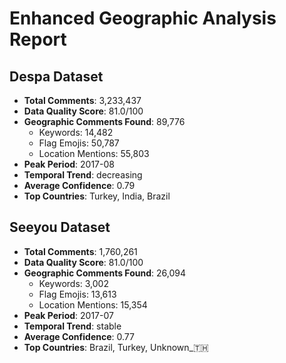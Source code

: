 # Enhanced Geographic Analysis Report

## Despa Dataset
- **Total Comments**: 3,233,437
- **Data Quality Score**: 81.0/100
- **Geographic Comments Found**: 89,776
  - Keywords: 14,482
  - Flag Emojis: 50,787
  - Location Mentions: 55,803
- **Peak Period**: 2017-08
- **Temporal Trend**: decreasing
- **Average Confidence**: 0.79
- **Top Countries**: Turkey, India, Brazil


## Seeyou Dataset
- **Total Comments**: 1,760,261
- **Data Quality Score**: 81.0/100
- **Geographic Comments Found**: 26,094
  - Keywords: 3,002
  - Flag Emojis: 13,613
  - Location Mentions: 15,354
- **Peak Period**: 2017-07
- **Temporal Trend**: stable
- **Average Confidence**: 0.77
- **Top Countries**: Brazil, Turkey, Unknown_🇹🇭

